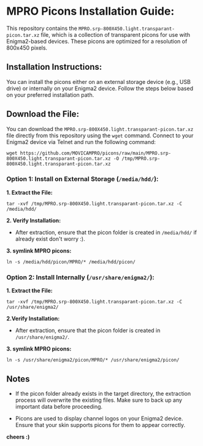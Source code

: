 # MPRO Picons Installation Guide:

This repository contains the ```MPRO.srp-800X450.light.transparant-picon.tar.xz``` file, which is a collection of transparent picons for use with Enigma2-based devices. These picons are optimized for a resolution of 800x450 pixels.

## Installation Instructions:
You can install the picons either on an external storage device (e.g., USB drive) or internally on your Enigma2 device. Follow the steps below based on your preferred installation path.

## Download the File:
You can download the `MPRO.srp-800X450.light.transparant-picon.tar.xz` file directly from this repository using the `wget` command. Connect to your Enigma2 device via Telnet and run the following command:

```
wget https://github.com/MOVICAMPRO/picons/raw/main/MPRO.srp-800X450.light.transparant-picon.tar.xz -O /tmp/MPRO.srp-800X450.light.transparant-picon.tar.xz
```
### Option 1: Install on External Storage (```/media/hdd/```):

**1. Extract the File:**

  ```
  tar -xvf /tmp/MPRO.srp-800X450.light.transparant-picon.tar.xz -C /media/hdd/
  ```
**2. Verify Installation:**

  + After extraction, ensure that the picon folder is created in ```/media/hdd/``` if already exist don't worry :).

**3. symlink MPRO picons:**

  ```
  ln -s /media/hdd/picon/MPRO/* /media/hdd/picon/
  ```
### Option 2: Install Internally (```/usr/share/enigma2/```):

**1. Extract the File:**

  ```
  tar -xvf /tmp/MPRO.srp-800X450.light.transparant-picon.tar.xz -C /usr/share/enigma2/
  ```
**2.Verify Installation:**
  + After extraction, ensure that the picon folder is created in ```/usr/share/enigma2/```.

**3. symlink MPRO picons:**

  ```
  ln -s /usr/share/enigma2/picon/MPRO/* /usr/share/enigma2/picon/
  ```
## Notes
  + If the picon folder already exists in the target directory, the extraction process will overwrite the existing files. Make sure to back up any important data before proceeding.

  + Picons are used to display channel logos on your Enigma2 device. Ensure that your skin supports picons for them to appear correctly.




__cheers :)__
